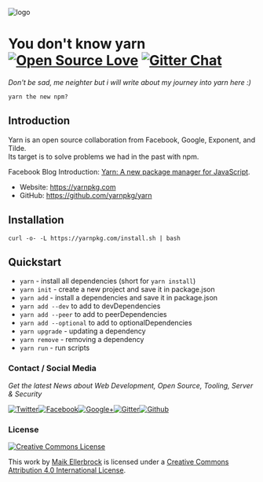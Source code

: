 ![logo](https://github.frapsoft.com/top/open-source-v1.png)

# You don't know yarn [![Open Source Love](https://badges.frapsoft.com/os/v1/open-source.svg?v=102)](https://github.com/ellerbrock/open-source-badges/) [![Gitter Chat](https://badges.gitter.im/frapsoft/frapsoft.svg)](https://gitter.im/frapsoft/frapsoft/)

_Don't be sad, me neighter but i will write about my journey into yarn here :)_

```
yarn the new npm?
```

## Introduction

Yarn is an open source collaboration from Facebook, Google, Exponent, and Tilde.<br>
Its target is to solve problems we had in the past with npm.

Facebook Blog Introduction: [Yarn: A new package manager for JavaScript](https://code.facebook.com/posts/1840075619545360/yarn-a-new-package-manager-for-javascript/).

- Website: <https://yarnpkg.com>
- GitHub: <https://github.com/yarnpkg/yarn>

## Installation

`curl -o- -L https://yarnpkg.com/install.sh | bash`

## Quickstart

- `yarn` - install all dependencies (short for `yarn install`)
- `yarn init` - create a new project and save it in package.json
- `yarn add` - install a dependencies and save it in package.json
- `yarn add --dev` to add to devDependencies
- `yarn add --peer` to add to peerDependencies
- `yarn add --optional` to add to optionalDependencies
- `yarn upgrade` - updating a dependency
- `yarn remove` - removing a dependency
- `yarn run` - run scripts

### Contact / Social Media

_Get the latest News about Web Development, Open Source, Tooling, Server & Security_

[![Twitter](https://github.frapsoft.com/social/twitter.png)](https://twitter.com/frapsoft/)[![Facebook](https://github.frapsoft.com/social/facebook.png)](https://www.facebook.com/frapsoft/)[![Google+](https://github.frapsoft.com/social/google-plus.png)](https://plus.google.com/116540931335841862774)[![Gitter](https://github.frapsoft.com/social/gitter.png)](https://gitter.im/frapsoft/frapsoft/)[![Github](https://github.frapsoft.com/social/github.png)](https://github.com/ellerbrock/)

### License

[![Creative Commons License](https://i.creativecommons.org/l/by/4.0/88x31.png)](http://creativecommons.org/licenses/by/4.0/)<br>

This work by [Maik Ellerbrock](https://github.com/ellerbrock/) is licensed under a [Creative Commons Attribution 4.0 International License](http://creativecommons.org/licenses/by/4.0/).
